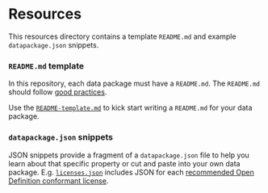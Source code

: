 # Resources

This resources directory contains a template `README.md` and example `datapackage.json` snippets.

### `README.md` template

In this repository, each data package must have a `README.md`. The `README.md` should follow [good practices](https://frictionlessdata.io/guides/publish-faq/#readme).

Use the [`README-template.md`](README-template.md) to kick start writing a `README.md` for your data package.

### `datapackage.json` snippets

JSON snippets provide a fragment of a `datapackage.json` file to help you learn about that specific property or cut and paste into your own data package. E.g. [`licenses.json`](licenses.json) includes JSON for each [recommended Open Definition conformant  license](http://opendefinition.org/licenses/#conformant-licenses).
